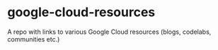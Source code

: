# google-cloud-resources
A repo with links to various Google Cloud resources (blogs, codelabs, communities etc.)
